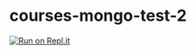 # courses-mongo-test-2
[![Run on Repl.it](https://repl.it/badge/github/ddmkr/courses-mongo-test-2)](https://repl.it/github/ddmkr/courses-mongo-test-2)